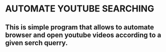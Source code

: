 # AUTOMATE YOUTUBE SEARCHING

## This is simple program that allows to automate browser and open youtube videos according to a given serch querry.
